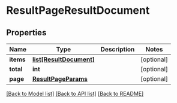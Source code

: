 # ResultPageResultDocument

## Properties
Name | Type | Description | Notes
------------ | ------------- | ------------- | -------------
**items** | [**list[ResultDocument]**](ResultDocument.md) |  | [optional] 
**total** | **int** |  | [optional] 
**page** | [**ResultPageParams**](ResultPageParams.md) |  | [optional] 

[[Back to Model list]](../README.md#documentation-for-models) [[Back to API list]](../README.md#documentation-for-api-endpoints) [[Back to README]](../README.md)

